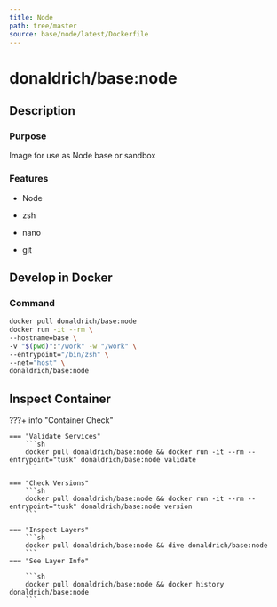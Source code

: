 ```yaml
---
title: Node
path: tree/master
source: base/node/latest/Dockerfile
---
```


# donaldrich/base:node

## Description

### Purpose

Image for use as Node base or sandbox

### Features

* Node

* zsh

* nano

* git

## Develop in Docker

### Command

```sh
docker pull donaldrich/base:node
docker run -it --rm \
--hostname=base \
-v "$(pwd)":"/work" -w "/work" \
--entrypoint="/bin/zsh" \
--net="host" \
donaldrich/base:node
```

## Inspect Container

???+ info "Container Check"

    === "Validate Services"
        ```sh
        docker pull donaldrich/base:node && docker run -it --rm --entrypoint="tusk" donaldrich/base:node validate
        ```

    === "Check Versions"
        ```sh
        docker pull donaldrich/base:node && docker run -it --rm --entrypoint="tusk" donaldrich/base:node version
        ```

    === "Inspect Layers"
        ```sh
        docker pull donaldrich/base:node && dive donaldrich/base:node
        ```
    === "See Layer Info"

        ```sh
        docker pull donaldrich/base:node && docker history donaldrich/base:node
        ```
